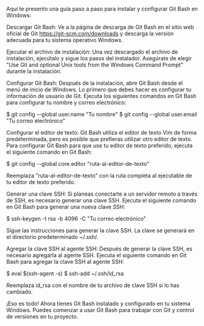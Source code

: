 Aquí te presento una guía paso a paso para instalar y configurar Git Bash en Windows:

Descargar Git Bash: Ve a la página de descarga de Git Bash en el sitio web oficial de Git https://git-scm.com/downloads y descarga la versión adecuada para tu sistema operativo Windows.

Ejecutar el archivo de instalación: Una vez descargado el archivo de instalación, ejecútalo y sigue los pasos del instalador. Asegúrate de elegir "Use Git and optional Unix tools from the Windows Command Prompt" durante la instalación.

Configurar Git Bash: Después de la instalación, abre Git Bash desde el menú de inicio de Windows. Lo primero que debes hacer es configurar tu información de usuario de Git. Ejecuta los siguientes comandos en Git Bash para configurar tu nombre y correo electrónico:

$ git config --global user.name "Tu nombre"
$ git config --global user.email "Tu correo electrónico"

Configurar el editor de texto: Git Bash utiliza el editor de texto Vim de forma predeterminada, pero es posible que prefieras utilizar otro editor de texto. Para configurar Git Bash para que use tu editor de texto preferido, ejecuta el siguiente comando en Git Bash:

$ git config --global core.editor "ruta-al-editor-de-texto"

Reemplaza "ruta-al-editor-de-texto" con la ruta completa al ejecutable de tu editor de texto preferido.

Generar una clave SSH: Si planeas conectarte a un servidor remoto a través de SSH, es necesario generar una clave SSH. Ejecuta el siguiente comando en Git Bash para generar una nueva clave SSH:

$ ssh-keygen -t rsa -b 4096 -C "Tu correo electrónico"

Sigue las instrucciones para generar la clave SSH. La clave se generará en el directorio predeterminado ~/.ssh/.

Agregar la clave SSH al agente SSH: Después de generar la clave SSH, es necesario agregarla al agente SSH. Ejecuta el siguiente comando en Git Bash para agregar la clave SSH al agente SSH:

$ eval $(ssh-agent -s)
$ ssh-add ~/.ssh/id_rsa

Reemplaza id_rsa con el nombre de tu archivo de clave SSH si lo has cambiado.

¡Eso es todo! Ahora tienes Git Bash instalado y configurado en tu sistema Windows. Puedes comenzar a usar Git Bash para trabajar con Git y control de versiones en tu proyecto.







